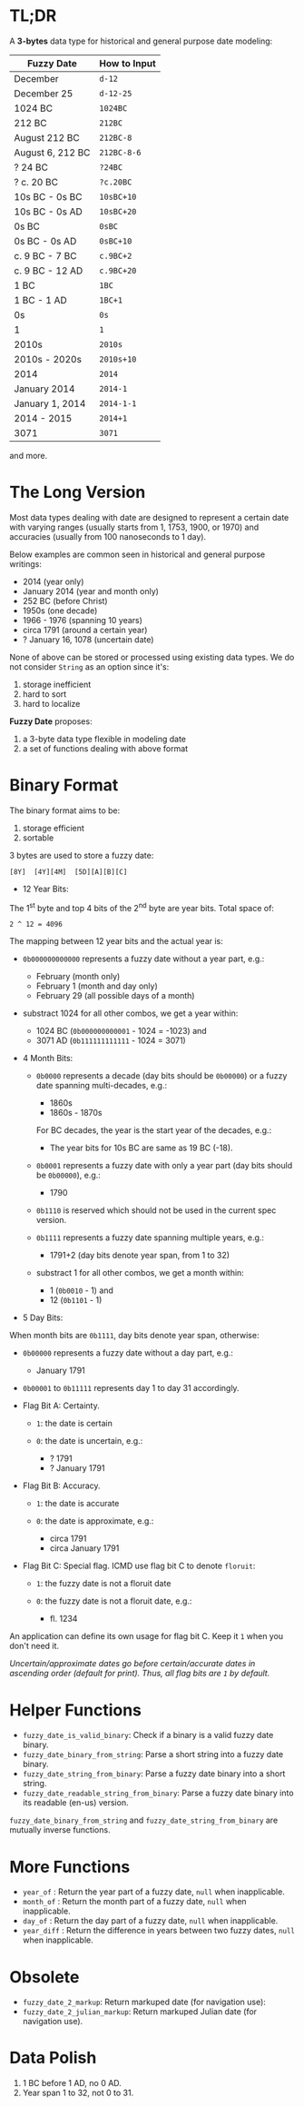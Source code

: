 TL;DR
=====

A **3-bytes** data type for historical and general purpose date modeling:

| Fuzzy Date       | How to Input |
|------------------|--------------|
| December         | `d-12`       |
| December 25      | `d-12-25`    |
| 1024 BC          | `1024BC`     |
| 212 BC           | `212BC`      |
| August 212 BC    | `212BC-8`    |
| August 6, 212 BC | `212BC-8-6`  |
| ? 24 BC          | `?24BC`      |
| ? c. 20 BC       | `?c.20BC`    |
| 10s BC - 0s BC   | `10sBC+10`   |
| 10s BC - 0s AD   | `10sBC+20`   |
| 0s BC            | `0sBC`       |
| 0s BC - 0s AD    | `0sBC+10`    |
| c. 9 BC - 7 BC   | `c.9BC+2`    |
| c. 9 BC - 12 AD  | `c.9BC+20`   |
| 1 BC             | `1BC`        |
| 1 BC - 1 AD      | `1BC+1`      |
| 0s               | `0s`         |
| 1                | `1`          |
| 2010s            | `2010s`      |
| 2010s - 2020s    | `2010s+10`   |
| 2014             | `2014`       |
| January 2014     | `2014-1`     |
| January 1, 2014  | `2014-1-1`   |
| 2014 - 2015      | `2014+1`     |
| 3071             | `3071`       |

and more.

The Long Version
================

Most data types dealing with date are designed to represent a certain date with
varying ranges (usually starts from 1, 1753, 1900, or 1970) and accuracies
(usually from 100 nanoseconds to 1 day).

Below examples are common seen in historical and general purpose writings:

  + 2014 (year only)
  + January 2014 (year and month only)
  + 252 BC (before Christ)
  + 1950s (one decade)
  + 1966 - 1976 (spanning 10 years)
  + circa 1791 (around a certain year)
  + ? January 16, 1078 (uncertain date)

None of above can be stored or processed using existing data types. We do not
consider `String` as an option since it's:

  1. storage inefficient
  2. hard to sort
  3. hard to localize

**Fuzzy Date** proposes:

  1. a 3-byte data type flexible in modeling date
  2. a set of functions dealing with above format


Binary Format
=============

The binary format aims to be:

  1. storage efficient
  2. sortable

3 bytes are used to store a fuzzy date:

    [8Y]  [4Y][4M]  [5D][A][B][C]

+ 12 Year Bits:

The 1<sup>st</sup> byte and top 4 bits of the 2<sup>nd</sup> byte are year bits. Total space of:

    2 ^ 12 = 4096

The mapping between 12 year bits and the actual year is:

  - `0b000000000000` represents a fuzzy date without a year part, e.g.:

    * February (month only)
    * February 1 (month and day only)
    * February 29 (all possible days of a month)

  - substract 1024 for all other combos, we get a year within:

    * 1024 BC (`0b000000000001` - 1024 = -1023) and
    * 3071 AD (`0b111111111111` - 1024 =  3071)

+ 4 Month Bits:

  - `0b0000` represents a decade (day bits should be `0b00000`) or a fuzzy date
    spanning multi-decades, e.g.:

    * 1860s
    * 1860s - 1870s

    For BC decades, the year is the start year of the decades, e.g.:

    * The year bits for 10s BC are same as 19 BC (-18).

  - `0b0001` represents a fuzzy date with only a year part (day bits should be
    `0b00000`), e.g.:

    * 1790

  - `0b1110` is reserved which should not be used in the current spec version.

  - `0b1111` represents a fuzzy date spanning multiple years, e.g.:

    * 1791+2 (day bits denote year span, from 1 to 32)

  - substract 1 for all other combos, we get a month within:

    * 1  (`0b0010` - 1) and
    * 12 (`0b1101` - 1)

+ 5 Day Bits:

When month bits are `0b1111`, day bits denote year span, otherwise:

  - `0b00000` represents a fuzzy date without a day part, e.g.:

    * January 1791

  - `0b00001` to `0b11111` represents day 1 to day 31 accordingly.

+ Flag Bit A: Certainty.

  - `1`: the date is certain
  - `0`: the date is uncertain, e.g.:

    * ? 1791
    * ? January 1791

+ Flag Bit B: Accuracy.

  - `1`: the date is accurate
  - `0`: the date is approximate, e.g.:

    * circa 1791
    * circa January 1791

+ Flag Bit C: Special flag. ICMD use flag bit C to denote `floruit`:

  - `1`: the fuzzy date is not a floruit date
  - `0`: the fuzzy date is not a floruit date, e.g.:

    * fl. 1234

An application can define its own usage for flag bit C. Keep it `1` when you
don't need it.

*Uncertain/approximate dates go before certain/accurate dates in
ascending order (default for print). Thus, all flag bits are `1` by default.*


Helper Functions
================

+ `fuzzy_date_is_valid_binary`: Check if a binary is a valid fuzzy date binary.
+ `fuzzy_date_binary_from_string`: Parse a short string into a fuzzy date binary.
+ `fuzzy_date_string_from_binary`: Parse a fuzzy date binary into a short string.
+ `fuzzy_date_readable_string_from_binary`: Parse a fuzzy date binary into its readable (en-us) version.

`fuzzy_date_binary_from_string` and `fuzzy_date_string_from_binary` are mutually inverse functions.


More Functions
==============

+ `year_of`   : Return the year  part of a fuzzy date, `null` when inapplicable.
+ `month_of`  : Return the month part of a fuzzy date, `null` when inapplicable.
+ `day_of`    : Return the day   part of a fuzzy date, `null` when inapplicable.
+ `year_diff` : Return the difference in years between two fuzzy dates, `null`
  when inapplicable.


Obsolete
========

+ `fuzzy_date_2_markup`: Return markuped date (for navigation use):
+ `fuzzy_date_2_julian_markup`: Return markuped Julian date (for navigation use).


Data Polish
===========

1. 1 BC before 1 AD, no 0 AD.
2. Year span 1 to 32, not 0 to 31.
